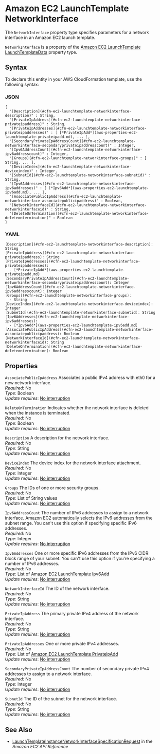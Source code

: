# Amazon EC2 LaunchTemplate NetworkInterface<a name="aws-properties-ec2-launchtemplate-networkinterface"></a>

<a name="aws-properties-ec2-launchtemplate-networkinterface-description"></a>The `NetworkInterface` property type specifies parameters for a network interface in an Amazon EC2 launch template\.

<a name="aws-properties-ec2-launchtemplate-networkinterface-inheritance"></a> `NetworkInterface` is a property of the [Amazon EC2 LaunchTemplate LaunchTemplateData](aws-properties-ec2-launchtemplate-launchtemplatedata.md) property type\.

## Syntax<a name="aws-properties-ec2-launchtemplate-networkinterface-syntax"></a>

To declare this entity in your AWS CloudFormation template, use the following syntax:

### JSON<a name="aws-properties-ec2-launchtemplate-networkinterface-syntax.json"></a>

```
{
  "[Description](#cfn-ec2-launchtemplate-networkinterface-description)" : String,
  "[PrivateIpAddress](#cfn-ec2-launchtemplate-networkinterface-privateipaddress)" : String,
  "[PrivateIpAddresses](#cfn-ec2-launchtemplate-networkinterface-privateipaddresses)" : [ [*PrivateIpAdd*](aws-properties-ec2-launchtemplate-privateipadd.md), ... ],
  "[SecondaryPrivateIpAddressCount](#cfn-ec2-launchtemplate-networkinterface-secondaryprivateipaddresscount)" : Integer,
  "[Ipv6AddressCount](#cfn-ec2-launchtemplate-networkinterface-ipv6addresscount)" : Integer,
  "[Groups](#cfn-ec2-launchtemplate-networkinterface-groups)" : [ String, ... ],
  "[DeviceIndex](#cfn-ec2-launchtemplate-networkinterface-deviceindex)" : Integer,
  "[SubnetId](#cfn-ec2-launchtemplate-networkinterface-subnetid)" : String,
  "[Ipv6Addresses](#cfn-ec2-launchtemplate-networkinterface-ipv6addresses)" : [ [*Ipv6Add*](aws-properties-ec2-launchtemplate-ipv6add.md), ... ],
  "[AssociatePublicIpAddress](#cfn-ec2-launchtemplate-networkinterface-associatepublicipaddress)" : Boolean,
  "[NetworkInterfaceId](#cfn-ec2-launchtemplate-networkinterface-networkinterfaceid)" : String,
  "[DeleteOnTermination](#cfn-ec2-launchtemplate-networkinterface-deleteontermination)" : Boolean
}
```

### YAML<a name="aws-properties-ec2-launchtemplate-networkinterface-syntax.yaml"></a>

```
[Description](#cfn-ec2-launchtemplate-networkinterface-description): String
[PrivateIpAddress](#cfn-ec2-launchtemplate-networkinterface-privateipaddress): String
[PrivateIpAddresses](#cfn-ec2-launchtemplate-networkinterface-privateipaddresses): 
  - [*PrivateIpAdd*](aws-properties-ec2-launchtemplate-privateipadd.md)
[SecondaryPrivateIpAddressCount](#cfn-ec2-launchtemplate-networkinterface-secondaryprivateipaddresscount): Integer
[Ipv6AddressCount](#cfn-ec2-launchtemplate-networkinterface-ipv6addresscount): Integer
[Groups](#cfn-ec2-launchtemplate-networkinterface-groups): 
  - String
[DeviceIndex](#cfn-ec2-launchtemplate-networkinterface-deviceindex): Integer
[SubnetId](#cfn-ec2-launchtemplate-networkinterface-subnetid): String
[Ipv6Addresses](#cfn-ec2-launchtemplate-networkinterface-ipv6addresses): 
  - [*Ipv6Add*](aws-properties-ec2-launchtemplate-ipv6add.md)
[AssociatePublicIpAddress](#cfn-ec2-launchtemplate-networkinterface-associatepublicipaddress): Boolean
[NetworkInterfaceId](#cfn-ec2-launchtemplate-networkinterface-networkinterfaceid): String
[DeleteOnTermination](#cfn-ec2-launchtemplate-networkinterface-deleteontermination): Boolean
```

## Properties<a name="aws-properties-ec2-launchtemplate-networkinterface-properties"></a>

`AssociatePublicIpAddress`  <a name="cfn-ec2-launchtemplate-networkinterface-associatepublicipaddress"></a>
Associates a public IPv4 address with eth0 for a new network interface\.  
 *Required*: No  
 *Type*: Boolean  
 *Update requires*: [No interruption](using-cfn-updating-stacks-update-behaviors.md#update-no-interrupt) 

`DeleteOnTermination`  <a name="cfn-ec2-launchtemplate-networkinterface-deleteontermination"></a>
Indicates whether the network interface is deleted when the instance is terminated\.  
 *Required*: No  
 *Type*: Boolean  
 *Update requires*: [No interruption](using-cfn-updating-stacks-update-behaviors.md#update-no-interrupt) 

`Description`  <a name="cfn-ec2-launchtemplate-networkinterface-description"></a>
A description for the network interface\.  
 *Required*: No  
 *Type*: String  
 *Update requires*: [No interruption](using-cfn-updating-stacks-update-behaviors.md#update-no-interrupt) 

`DeviceIndex`  <a name="cfn-ec2-launchtemplate-networkinterface-deviceindex"></a>
The device index for the network interface attachment\.  
 *Required*: No  
 *Type*: Integer  
 *Update requires*: [No interruption](using-cfn-updating-stacks-update-behaviors.md#update-no-interrupt) 

`Groups`  <a name="cfn-ec2-launchtemplate-networkinterface-groups"></a>
The IDs of one or more security groups\.  
 *Required*: No  
 *Type*: List of String values  
 *Update requires*: [No interruption](using-cfn-updating-stacks-update-behaviors.md#update-no-interrupt) 

`Ipv6AddressCount`  <a name="cfn-ec2-launchtemplate-networkinterface-ipv6addresscount"></a>
The number of IPv6 addresses to assign to a network interface\. Amazon EC2 automatically selects the IPv6 addresses from the subnet range\. You can't use this option if specifying specific IPv6 addresses\.  
 *Required*: No  
 *Type*: Integer  
 *Update requires*: [No interruption](using-cfn-updating-stacks-update-behaviors.md#update-no-interrupt) 

`Ipv6Addresses`  <a name="cfn-ec2-launchtemplate-networkinterface-ipv6addresses"></a>
One or more specific IPv6 addresses from the IPv6 CIDR block range of your subnet\. You can't use this option if you're specifying a number of IPv6 addresses\.  
 *Required*: No  
 *Type*: List of [Amazon EC2 LaunchTemplate Ipv6Add](aws-properties-ec2-launchtemplate-ipv6add.md)  
 *Update requires*: [No interruption](using-cfn-updating-stacks-update-behaviors.md#update-no-interrupt) 

`NetworkInterfaceId`  <a name="cfn-ec2-launchtemplate-networkinterface-networkinterfaceid"></a>
The ID of the network interface\.  
 *Required*: No  
 *Type*: String  
 *Update requires*: [No interruption](using-cfn-updating-stacks-update-behaviors.md#update-no-interrupt) 

`PrivateIpAddress`  <a name="cfn-ec2-launchtemplate-networkinterface-privateipaddress"></a>
The primary private IPv4 address of the network interface\.  
 *Required*: No  
 *Type*: String  
 *Update requires*: [No interruption](using-cfn-updating-stacks-update-behaviors.md#update-no-interrupt) 

`PrivateIpAddresses`  <a name="cfn-ec2-launchtemplate-networkinterface-privateipaddresses"></a>
One or more private IPv4 addresses\.  
 *Required*: No  
 *Type*: List of [Amazon EC2 LaunchTemplate PrivateIpAdd](aws-properties-ec2-launchtemplate-privateipadd.md)  
 *Update requires*: [No interruption](using-cfn-updating-stacks-update-behaviors.md#update-no-interrupt) 

`SecondaryPrivateIpAddressCount`  <a name="cfn-ec2-launchtemplate-networkinterface-secondaryprivateipaddresscount"></a>
The number of secondary private IPv4 addresses to assign to a network interface\.  
 *Required*: No  
 *Type*: Integer  
 *Update requires*: [No interruption](using-cfn-updating-stacks-update-behaviors.md#update-no-interrupt) 

`SubnetId`  <a name="cfn-ec2-launchtemplate-networkinterface-subnetid"></a>
The ID of the subnet for the network interface\.  
 *Required*: No  
 *Type*: String  
 *Update requires*: [No interruption](using-cfn-updating-stacks-update-behaviors.md#update-no-interrupt) 

## See Also<a name="aws-properties-ec2-launchtemplate-networkinterface-seealso"></a>
+ [LaunchTemplateInstanceNetworkInterfaceSpecificationRequest](https://docs.aws.amazon.com/AWSEC2/latest/APIReference/API_LaunchTemplateInstanceNetworkInterfaceSpecificationRequest.html) in the *Amazon EC2 API Reference*